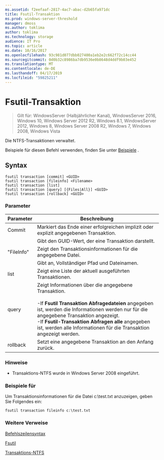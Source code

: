 ```yaml
---
ms.assetid: f2eefaaf-2817-4ac7-abac-d2b65fa971dc
title: Fsutil-Transaktion
ms.prod: windows-server-threshold
manager: dmoss
ms.author: toklima
author: toklima
ms.technology: storage
audience: IT Pro
ms.topic: article
ms.date: 10/16/2017
ms.openlocfilehash: 93c981d077dbb027400a1eb2e2c662f72c14cc44
ms.sourcegitcommit: 0d0b32c8986ba7db9536e0b8648d4ddf9b03e452
ms.translationtype: MT
ms.contentlocale: de-DE
ms.lasthandoff: 04/17/2019
ms.locfileid: "59825211"
---
```

# <a name="fsutil-transaction"></a>Fsutil-Transaktion
>Gilt für: WindowsServer (Halbjährlicher Kanal), WindowsServer 2016, Windows 10, Windows Server 2012 R2, Windows 8.1, WindowsServer 2012, Windows 8, Windows Server 2008 R2, Windows 7, Windows 2008, Windows Vista

Die NTFS-Transaktionen verwaltet.

Beispiele für diesen Befehl verwenden, finden Sie unter [Beispiele](#BKMK_examples) .

## <a name="syntax"></a>Syntax

```
fsutil transaction [commit] <GUID>
fsutil transaction [fileinfo] <Filename>
fsutil transaction [list]
fsutil transaction [query] [{Files|All}] <GUID>
fsutil transaction [rollback] <GUID>

```

### <a name="parameters"></a>Parameter

|Parameter|Beschreibung|
|-------------|---------------|
|Commit|Markiert das Ende einer erfolgreichen implizit oder explizit angegebenen Transaktion.|
|<GUID>|Gibt den GUID-Wert, der eine Transaktion darstellt.|
|"FileInfo"|Zeigt den Transaktionsinformationen für die angegebene Datei.|
|<Filename>|Gibt an, Vollständiger Pfad und Dateinamen.|
|list|Zeigt eine Liste der aktuell ausgeführten Transaktionen.|
|query|Zeigt Informationen über die angegebene Transaktion.<br /><br />-If **Fsutil Transaktion Abfragedateien** angegeben ist, werden die Informationen werden nur für die angegebene Transaktion angezeigt.<br />-If **Fsutil-Transaktion Abfragen alle** angegeben ist, werden alle Informationen für die Transaktion angezeigt werden.|
|rollback|Setzt eine angegebene Transaktion an den Anfang zurück.|

### <a name="remarks"></a>Hinweise

-   Transaktions-NTFS wurde in Windows Server 2008 eingeführt.

### <a name="BKMK_examples"></a>Beispiele für
Um Transaktionsinformationen für die Datei c:\test.txt anzuzeigen, geben Sie Folgendes ein:

```
fsutil transaction fileinfo c:\test.txt  
```

### <a name="additional-references"></a>Weitere Verweise
[Befehlszeilensyntax](Command-Line-Syntax-Key.md)

[Fsutil](Fsutil.md)

[Transaktions-NTFS](https://go.microsoft.com/fwlink/?LinkID=165402)


